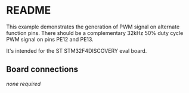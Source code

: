 # README

This example demonstrates the generation of PWM signal on alternate function pins.
There should be a complementary 32kHz 50% duty cycle PWM signal on pins PE12 and PE13.

It's intended for the ST STM32F4DISCOVERY eval board.

## Board connections

*none required*
